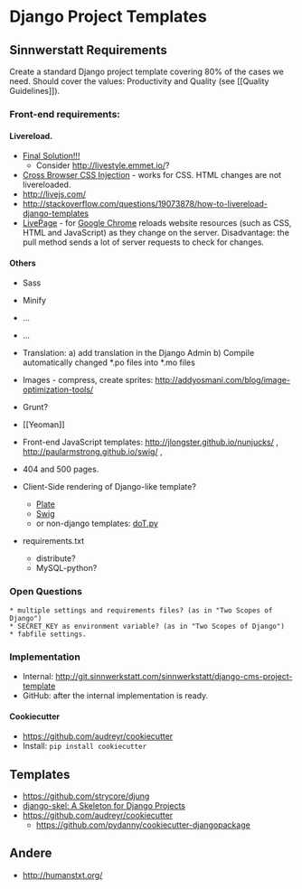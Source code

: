 # Django Project Templates

## Sinnwerstatt Requirements
Create a standard Django project template covering 80% of the cases we need. Should cover the values: Productivity and Quality (see [[Quality Guidelines]]).

### Front-end requirements:

#### Livereload.
* [Final Solution!!!](https://github.com/sinnwerkstatt/sinnwerkstatt-web/wiki/Django-livereload)
    * Consider http://livestyle.emmet.io/?
* [Cross Browser CSS Injection](http://css-tricks.com/cross-browser-css-injection/) - works for CSS. HTML changes are not livereloaded.
* http://livejs.com/
* http://stackoverflow.com/questions/19073878/how-to-livereload-django-templates
* [LivePage](https://github.com/MikeRogers0/LivePage) - for [Google Chrome](https://chrome.google.com/webstore/detail/livepage/pilnojpmdoofaelbinaeodfpjheijkbh) reloads website resources (such as CSS, HTML and JavaScript) as they change on the server. Disadvantage: the pull method sends a lot of server requests to check for changes.

#### Others
* Sass
* Minify
* ...
* ...
* Translation: a) add translation in the Django Admin b) Compile automatically changed *.po files into *.mo files
* Images - compress, create sprites: http://addyosmani.com/blog/image-optimization-tools/
* Grunt?
* [[Yeoman]]
* Front-end JavaScript templates: http://jlongster.github.io/nunjucks/ , http://paularmstrong.github.io/swig/ , 
* 404 and 500 pages.
* Client-Side rendering of Django-like template?
    * [Plate](https://github.com/chrisdickinson/plate)
    * [Swig](https://github.com/paularmstrong/swig)
    * or non-django templates: [doT.py](https://github.com/lucemia/doT/)

* requirements.txt
    * distribute?
    * MySQL-python?

### Open Questions
    * multiple settings and requirements files? (as in "Two Scopes of Django")
    * SECRET_KEY as environment variable? (as in "Two Scopes of Django")
    * fabfile settings.

### Implementation
* Internal: http://git.sinnwerkstatt.com/sinnwerkstatt/django-cms-project-template
* GitHub: after the internal implementation is ready.

#### Cookiecutter
* https://github.com/audreyr/cookiecutter
* Install: ```pip install cookiecutter```

## Templates
* https://github.com/strycore/djung
* [django-skel: A Skeleton for Django Projects](http://bixly.com/blog/django-skel-a-skeleton-for-django-projects/)
* https://github.com/audreyr/cookiecutter
    * https://github.com/pydanny/cookiecutter-djangopackage

## Andere
* http://humanstxt.org/
